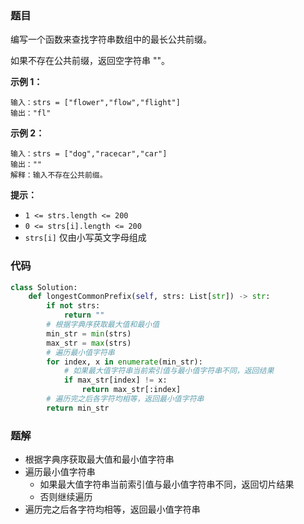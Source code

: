 ### 题目

编写一个函数来查找字符串数组中的最长公共前缀。

如果不存在公共前缀，返回空字符串 ""。

**示例 1：**

```
输入：strs = ["flower","flow","flight"]
输出："fl"
```

**示例 2：**

```
输入：strs = ["dog","racecar","car"]
输出：""
解释：输入不存在公共前缀。
``` 

**提示：**

- `1 <= strs.length <= 200`
- `0 <= strs[i].length <= 200`
- `strs[i]` 仅由小写英文字母组成

### 代码

```python
class Solution:
    def longestCommonPrefix(self, strs: List[str]) -> str:
        if not strs:
            return ""
        # 根据字典序获取最大值和最小值
        min_str = min(strs)
        max_str = max(strs)
        # 遍历最小值字符串
        for index, x in enumerate(min_str):
            # 如果最大值字符串当前索引值与最小值字符串不同，返回结果
            if max_str[index] != x:
                return max_str[:index]
        # 遍历完之后各字符均相等，返回最小值字符串
        return min_str
```

### 题解

- 根据字典序获取最大值和最小值字符串
- 遍历最小值字符串
    - 如果最大值字符串当前索引值与最小值字符串不同，返回切片结果
    - 否则继续遍历
- 遍历完之后各字符均相等，返回最小值字符串